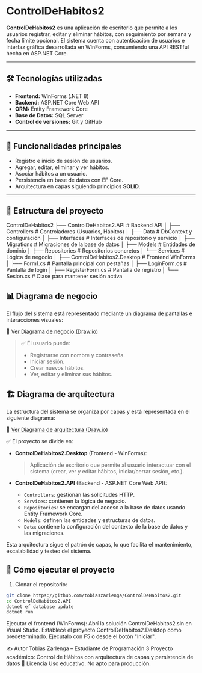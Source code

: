 # ControlDeHabitos2

**ControlDeHabitos2** es una aplicación de escritorio que permite a los usuarios registrar, editar y eliminar hábitos, con seguimiento por semana y fecha límite opcional. El sistema cuenta con autenticación de usuarios e interfaz gráfica desarrollada en WinForms, consumiendo una API RESTful hecha en ASP.NET Core.

---

## 🛠 Tecnologías utilizadas

- **Frontend:** WinForms (.NET 8)
- **Backend:** ASP.NET Core Web API
- **ORM:** Entity Framework Core
- **Base de Datos:** SQL Server
- **Control de versiones:** Git y GitHub

---

## 🧠 Funcionalidades principales

- Registro e inicio de sesión de usuarios.
- Agregar, editar, eliminar y ver hábitos.
- Asociar hábitos a un usuario.
- Persistencia en base de datos con EF Core.
- Arquitectura en capas siguiendo principios **SOLID**.

---

## 📂 Estructura del proyecto

ControlDeHabitos2
├── ControlDeHabitos2.API # Backend API
│ ├── Controllers # Controladores (Usuarios, Hábitos)
│ ├── Data # DbContext y configuración
│ ├── Interfaces # Interfaces de repositorio y servicio
│ ├── Migrations # Migraciones de la base de datos
│ ├── Models # Entidades de dominio
│ ├── Repositories # Repositorios concretos
│ └── Services # Lógica de negocio
│
├── ControlDeHabitos2.Desktop # Frontend WinForms
│ ├── Form1.cs # Pantalla principal con pestañas
│ ├── LoginForm.cs # Pantalla de login
│ ├── RegisterForm.cs # Pantalla de registro
│ └── Sesion.cs # Clase para mantener sesión activa

## 📊 Diagrama de negocio

El flujo del sistema está representado mediante un diagrama de pantallas e interacciones visuales:

📌 [Ver Diagrama de negocio (Draw.io)](https://drive.google.com/file/d/1wBm1IwAUTGDnX3gxO0SSQf_DL4vkI7l1/view?usp=sharing)

> ✅ El usuario puede:
> - Registrarse con nombre y contraseña.
> - Iniciar sesión.
> - Crear nuevos hábitos.
> - Ver, editar y eliminar sus hábitos.

## 🏗️ Diagrama de arquitectura

La estructura del sistema se organiza por capas y está representada en el siguiente diagrama:

🔗 [Ver Diagrama de arquitectura (Draw.io)](https://drive.google.com/file/d/1zbc0DPmFVQ18EAmphA5jFHCBjcdrcuVa/view?usp=sharing)

✅ El proyecto se divide en:

- **ControlDeHabitos2.Desktop** (Frontend - WinForms):
  > Aplicación de escritorio que permite al usuario interactuar con el sistema (crear, ver y editar hábitos, iniciar/cerrar sesión, etc.).

- **ControlDeHabitos2.API** (Backend - ASP.NET Core Web API):
  - `Controllers`: gestionan las solicitudes HTTP.
  - `Services`: contienen la lógica de negocio.
  - `Repositories`: se encargan del acceso a la base de datos usando Entity Framework Core.
  - `Models`: definen las entidades y estructuras de datos.
  - `Data`: contiene la configuración del contexto de la base de datos y las migraciones.

Esta arquitectura sigue el patrón de capas, lo que facilita el mantenimiento, escalabilidad y testeo del sistema.

## 🚀 Cómo ejecutar el proyecto

1. Clonar el repositorio:

```bash
git clone https://github.com/tobiaszarlenga/ControlDeHabitos2.git
cd ControlDeHabitos2.API
dotnet ef database update
dotnet run
```
Ejecutar el frontend (WinForms):
Abrí la solución ControlDeHabitos2.sln en Visual Studio.
Establecé el proyecto ControlDeHabitos2.Desktop como predeterminado.
Ejecutalo con F5 o desde el botón "Iniciar".


✍️ Autor
Tobias Zarlenga – Estudiante de Programación 3
Proyecto académico: Control de Hábitos con arquitectura de capas y persistencia de datos
📄 Licencia
Uso educativo. No apto para producción.
